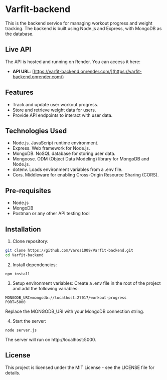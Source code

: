 # Varfit-backend

This is the backend service for managing workout progress and weight tracking. The backend is built using Node.js and Express, with MongoDB as the database.

## Live API

The API is hosted and running on Render. You can access it here:

- **API URL**: [https://varfit-backend.onrender.com/](https://varfit-backend.onrender.com/)


## Features

- Track and update user workout progress.
- Store and retrieve weight data for users.
- Provide API endpoints to interact with user data.


## Technologies Used

- Node.js. JavaScript runtime environment.
- Express. Web framework for Node.js.
- MongoDB. NoSQL database for storing user data.
- Mongoose. ODM (Object Data Modeling) library for MongoDB and Node.js.
- dotenv. Loads environment variables from a .env file.
- Cors. Middleware for enabling Cross-Origin Resource Sharing (CORS).


## Pre-requisites

- Node.js
- MongoDB
- Postman or any other API testing tool


## Installation

1. Clone repository:
```bash
git clone https://github.com/Varos1009/Varfit-backend.git
cd Varfit-backend
```
2. Install dependencies:
```
npm install
```
3. Setup environment variables:
Create a .env file in the root of the project and add the following variables:
```
MONGODB_URI=mongodb://localhost:27017/workout-progress
PORT=5000
```
Replace the MONGODB_URI with your MongoDB connection string.

4. Start the server:
```
node server.js
```
The server will run on http://localhost:5000.


## License

This project is licensed under the MIT License - see the LICENSE file for details.



